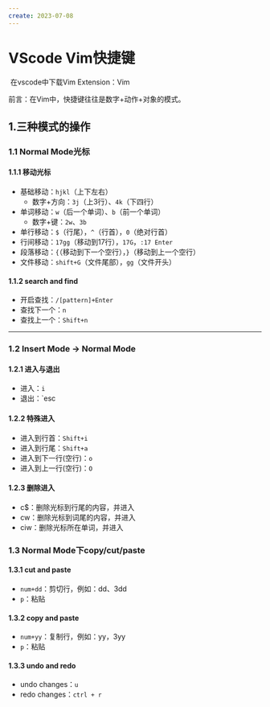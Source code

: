```yaml
---
create: 2023-07-08
---
```

# VScode Vim快捷键

​	在vscode中下载Vim Extension：Vim

前言：在Vim中，快捷键往往是数字+动作+对象的模式。

## 1.三种模式的操作

### 1.1 Normal Mode光标

#### 1.1.1 移动光标

* 基础移动：`hjkl`（上下左右）
	* 数字+方向：`3j`（上3行）、`4k`（下四行）
* 单词移动：`w`（后一个单词）、`b`（前一个单词）
	* 数字+键：`2w`、`3b`
* 单行移动：`$`（行尾），`^`（行首），`0`（绝对行首）
* 行间移动：`17gg`（移动到17行），`17G`，`:17 Enter`
* 段落移动：`{`（移动到下一个空行），`}`（移动到上一个空行）
* 文件移动：`shift+G`（文件尾部），`gg`（文件开头）

#### 1.1.2 search and find

* 开启查找：`/[pattern]+Enter`
* 查找下一个：`n`
* 查找上一个：`Shift+n`

---

### 1.2 Insert Mode -> Normal Mode

#### 1.2.1 进入与退出 

* 进入：`i`
* 退出：`esc

#### 1.2.2 特殊进入

* 进入到行首：`Shift+i`
* 进入到行尾：`Shift+a`
* 进入到下一行(空行)：`o`
* 进入到上一行(空行)：`O`

#### 1.2.3 删除进入

* c$：删除光标到行尾的内容，并进入
* cw：删除光标到词尾的内容，并进入
* ciw：删除光标所在单词，并进入

### 1.3 Normal Mode下copy/cut/paste

#### 1.3.1 cut and paste

* `num+dd`：剪切行，例如：dd、3dd
* `p`：粘贴

#### 1.3.2 copy and paste

* `num+yy`：复制行，例如：yy，3yy
* `p`：粘贴

#### 1.3.3 undo and redo

* undo changes：`u`
* redo changes：`ctrl + r`